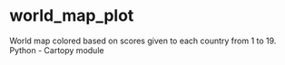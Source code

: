 # world_map_plot
World map colored based on scores given to each country from 1 to 19. Python - Cartopy module
